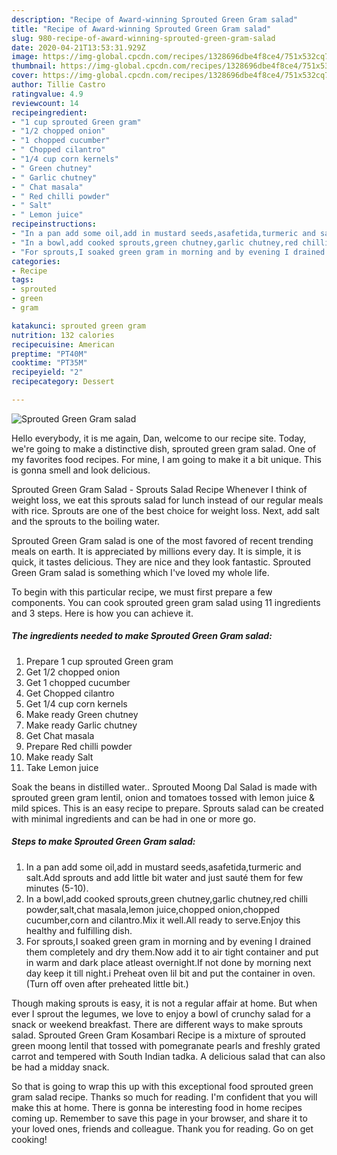 ```yaml
---
description: "Recipe of Award-winning Sprouted Green Gram salad"
title: "Recipe of Award-winning Sprouted Green Gram salad"
slug: 980-recipe-of-award-winning-sprouted-green-gram-salad
date: 2020-04-21T13:53:31.929Z
image: https://img-global.cpcdn.com/recipes/1328696dbe4f8ce4/751x532cq70/sprouted-green-gram-salad-recipe-main-photo.jpg
thumbnail: https://img-global.cpcdn.com/recipes/1328696dbe4f8ce4/751x532cq70/sprouted-green-gram-salad-recipe-main-photo.jpg
cover: https://img-global.cpcdn.com/recipes/1328696dbe4f8ce4/751x532cq70/sprouted-green-gram-salad-recipe-main-photo.jpg
author: Tillie Castro
ratingvalue: 4.9
reviewcount: 14
recipeingredient:
- "1 cup sprouted Green gram"
- "1/2 chopped onion"
- "1 chopped cucumber"
- " Chopped cilantro"
- "1/4 cup corn kernels"
- " Green chutney"
- " Garlic chutney"
- " Chat masala"
- " Red chilli powder"
- " Salt"
- " Lemon juice"
recipeinstructions:
- "In a pan add some oil,add in mustard seeds,asafetida,turmeric and salt.Add sprouts and add little bit water and just sauté them for few minutes (5-10)."
- "In a bowl,add cooked sprouts,green chutney,garlic chutney,red chilli powder,salt,chat masala,lemon juice,chopped onion,chopped cucumber,corn and cilantro.Mix it well.All ready to serve.Enjoy this healthy and fulfilling dish."
- "For sprouts,I soaked green gram in morning and by evening I drained them completely and dry them.Now add it to air tight container and put in warm and dark place atleast overnight.If not done by morning next day keep it till night.i Preheat oven lil bit and put the container in oven.(Turn off oven after preheated little bit.)"
categories:
- Recipe
tags:
- sprouted
- green
- gram

katakunci: sprouted green gram 
nutrition: 132 calories
recipecuisine: American
preptime: "PT40M"
cooktime: "PT35M"
recipeyield: "2"
recipecategory: Dessert

---
```



![Sprouted Green Gram salad](https://img-global.cpcdn.com/recipes/1328696dbe4f8ce4/751x532cq70/sprouted-green-gram-salad-recipe-main-photo.jpg)

Hello everybody, it is me again, Dan, welcome to our recipe site. Today, we're going to make a distinctive dish, sprouted green gram salad. One of my favorites food recipes. For mine, I am going to make it a bit unique. This is gonna smell and look delicious.

Sprouted Green Gram Salad - Sprouts Salad Recipe Whenever I think of weight loss, we eat this sprouts salad for lunch instead of our regular meals with rice. Sprouts are one of the best choice for weight loss. Next, add salt and the sprouts to the boiling water.

Sprouted Green Gram salad is one of the most favored of recent trending meals on earth. It is appreciated by millions every day. It is simple, it is quick, it tastes delicious. They are nice and they look fantastic. Sprouted Green Gram salad is something which I've loved my whole life.


To begin with this particular recipe, we must first prepare a few components. You can cook sprouted green gram salad using 11 ingredients and 3 steps. Here is how you can achieve it.

<!--inarticleads1-->

##### The ingredients needed to make Sprouted Green Gram salad:

1. Prepare 1 cup sprouted Green gram
1. Get 1/2 chopped onion
1. Get 1 chopped cucumber
1. Get  Chopped cilantro
1. Get 1/4 cup corn kernels
1. Make ready  Green chutney
1. Make ready  Garlic chutney
1. Get  Chat masala
1. Prepare  Red chilli powder
1. Make ready  Salt
1. Take  Lemon juice


Soak the beans in distilled water.. Sprouted Moong Dal Salad is made with sprouted green gram lentil, onion and tomatoes tossed with lemon juice &amp; mild spices. This is an easy recipe to prepare. Sprouts salad can be created with minimal ingredients and can be had in one or more go. 

<!--inarticleads2-->

##### Steps to make Sprouted Green Gram salad:

1. In a pan add some oil,add in mustard seeds,asafetida,turmeric and salt.Add sprouts and add little bit water and just sauté them for few minutes (5-10).
1. In a bowl,add cooked sprouts,green chutney,garlic chutney,red chilli powder,salt,chat masala,lemon juice,chopped onion,chopped cucumber,corn and cilantro.Mix it well.All ready to serve.Enjoy this healthy and fulfilling dish.
1. For sprouts,I soaked green gram in morning and by evening I drained them completely and dry them.Now add it to air tight container and put in warm and dark place atleast overnight.If not done by morning next day keep it till night.i Preheat oven lil bit and put the container in oven.(Turn off oven after preheated little bit.)


Though making sprouts is easy, it is not a regular affair at home. But when ever I sprout the legumes, we love to enjoy a bowl of crunchy salad for a snack or weekend breakfast. There are different ways to make sprouts salad. Sprouted Green Gram Kosambari Recipe is a mixture of sprouted green moong lentil that tossed with pomegranate pearls and freshly grated carrot and tempered with South Indian tadka. A delicious salad that can also be had a midday snack. 

So that is going to wrap this up with this exceptional food sprouted green gram salad recipe. Thanks so much for reading. I'm confident that you will make this at home. There is gonna be interesting food in home recipes coming up. Remember to save this page in your browser, and share it to your loved ones, friends and colleague. Thank you for reading. Go on get cooking!
